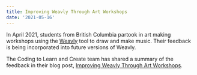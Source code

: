 ```yaml
---
title: Improving Weavly Through Art Workshops
date: '2021-05-16'
---
```


In April 2021, students from British Columbia partook in art making workshops using the [Weavly](https://weavly.org/)
tool to draw and make music. Their feedback is being incorporated into future versions of Weavly.

The Coding to Learn and Create team has shared a summary of the feedback in their blog post,
[Improving Weavly Through Art Workshops](https://www.codelearncreate.org/blog/art-workshop/).
